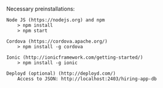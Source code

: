 Necessary preinstallations:

	Node JS (https://nodejs.org) and npm
		> npm install
		> npm start
	
	Cordova (https://cordova.apache.org/)
		> npm install -g cordova
	
	Ionic (http://ionicframework.com/getting-started/)
		> npm install -g ionic
	
	Deployd (optional) (http://deployd.com/)
		Access to JSON: http://localhost:2403/hiring-app-db
